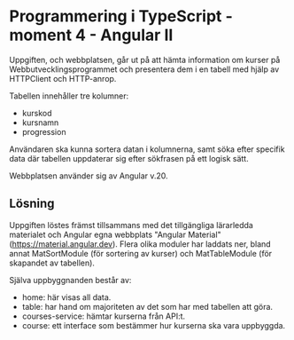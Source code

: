 # Programmering i TypeScript - moment 4 - Angular II
Uppgiften, och webbplatsen, går ut på att hämta information om kurser på Webbutvecklingsprogrammet och presentera dem i en tabell med hjälp av HTTPClient och HTTP-anrop.

Tabellen innehåller tre kolumner:
- kurskod
- kursnamn
- progression

Användaren ska kunna sortera datan i kolumnerna, samt söka efter specifik data där tabellen uppdaterar sig efter sökfrasen på ett logisk sätt.

Webbplatsen använder sig av Angular v.20.


## Lösning
Uppgiften löstes främst tillsammans med det tillgängliga lärarledda materialet och Angular egna webbplats "Angular Material" (https://material.angular.dev). Flera olika moduler har laddats ner, 
bland annat MatSortModule (för sortering av kurser) och MatTableModule (för skapandet av tabellen). 

Själva uppbyggnanden består av:
- home: här visas all data.
- table: har hand om majoriteten av det som har med tabellen att göra.
- courses-service: hämtar kurserna från API:t. 
- course: ett interface som bestämmer hur kurserna ska vara uppbyggda.


